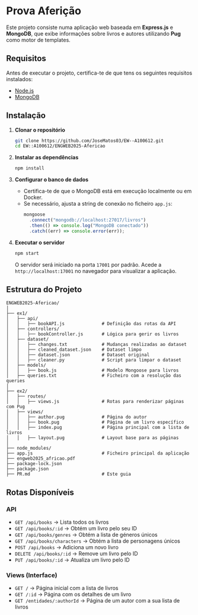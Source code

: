 # Prova Aferição

Este projeto consiste numa aplicação web baseada em **Express.js** e **MongoDB**, que exibe informações sobre livros e autores utilizando **Pug** como motor de templates.

## Requisitos

Antes de executar o projeto, certifica-te de que tens os seguintes requisitos instalados:

- [Node.js](https://nodejs.org/)
- [MongoDB](https://www.mongodb.com/)

## Instalação

1. **Clonar o repositório**

   ```sh
   git clone https://github.com/JoseMatos03/EW--A100612.git
   cd EW::A100612/ENGWEB2025-Afericao
   ```

2. **Instalar as dependências**

   ```sh
   npm install
   ```

3. **Configurar o banco de dados**

   - Certifica-te de que o MongoDB está em execução localmente ou em Docker.
   - Se necessário, ajusta a string de conexão no ficheiro `app.js`:
     ```js
     mongoose
       .connect("mongodb://localhost:27017/livros")
       .then(() => console.log("MongoDB conectado"))
       .catch((err) => console.error(err));
     ```

4. **Executar o servidor**

   ```sh
   npm start
   ```

   O servidor será iniciado na porta `17001` por padrão. Acede a `http://localhost:17001` no navegador para visualizar a aplicação.

## Estrutura do Projeto

```
ENGWEB2025-Afericao/
│
├── ex1/
│   ├── api/
│   │   ├── bookAPI.js              # Definição das rotas da API
│   ├── controllers/
│   │   ├── bookController.js       # Lógica para gerir os livros
│   ├── dataset/
│   │   ├── changes.txt             # Mudanças realizadas ao dataset
│   │   ├── cleaned_dataset.json    # Dataset limpo
│   │   ├── dataset.json            # Dataset original
│   │   ├── cleaner.py              # Script para limpar o dataset
│   ├── models/
│   │   ├── book.js                 # Modelo Mongoose para livros
│   ├── queries.txt                 # Ficheiro com a resolução das queries
│
├── ex2/
│   ├── routes/
│   │   ├── views.js                # Rotas para renderizar páginas com Pug
│   ├── views/
│   │   ├── author.pug              # Página do autor
│   │   ├── book.pug                # Página de um livro específico
│   │   ├── index.pug               # Página principal com a lista de livros
│   │   ├── layout.pug              # Layout base para as páginas
│
├── node_modules/
├── app.js                          # Ficheiro principal da aplicação
├── engweb2025_africao.pdf
├── package-lock.json
├── package.json
├── PR.md                           # Este guia

```

## Rotas Disponíveis

### API

- `GET /api/books` → Lista todos os livros
- `GET /api/books/:id` → Obtém um livro pelo seu ID
- `GET /api/books/genres` → Obtém a lista de géneros únicos
- `GET /api/books/characters` → Obtém a lista de personagens únicos
- `POST /api/books` → Adiciona um novo livro
- `DELETE /api/books/:id` → Remove um livro pelo ID
- `PUT /api/books/:id` → Atualiza um livro pelo ID

### Views (Interface)

- `GET /` → Página inicial com a lista de livros
- `GET /:id` → Página com os detalhes de um livro
- `GET /entidades/:authorId` → Página de um autor com a sua lista de livros
